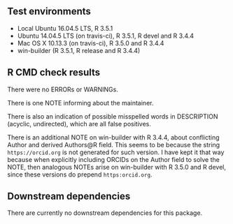 ## Test environments
* Local Ubuntu 16.04.5 LTS, R 3.5.1
* Ubuntu 14.04.5 LTS (on travis-ci), R 3.5.1, R devel and R 3.4.4
* Mac OS X 10.13.3 (on travis-ci), R 3.5.0 and R 3.4.4
* win-builder (R 3.5.1, R release and R 3.4.4)

## R CMD check results
There were no ERRORs or WARNINGs.

There is one NOTE informing about the maintainer. 

There is also an indication of possible misspelled words in DESCRIPTION
(acyclic, undirected), which are all false positives.

There is an additional NOTE on win-builder with R 3.4.4, about conflicting
Author and derived Authors@R field. This seems to be because the string
`https://orcid.org` is not generated for such version. I have kept it that way
because when explicitly including ORCIDs on the Author field to solve the NOTE,
then analogous NOTEs arise on win-builder with R 3.5.0 and R devel, since these
versions do prepend `https:orcid.org`.

## Downstream dependencies
There are currently no downstream dependencies for this package.

